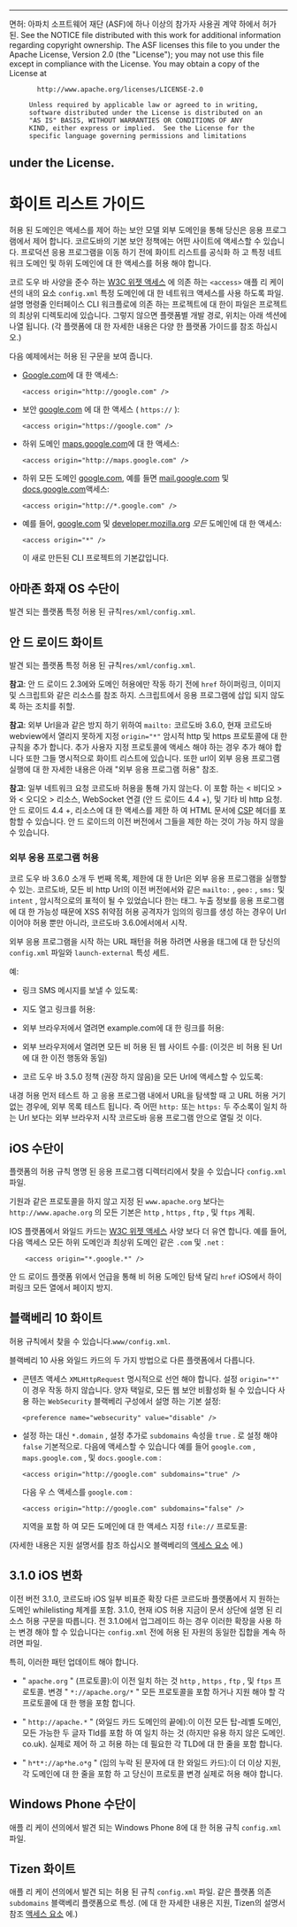 * * *

면허: 아파치 소프트웨어 재단 (ASF)에 하나 이상의 참가자 사용권 계약 하에서 허가 된. See the NOTICE file distributed with this work for additional information regarding copyright ownership. The ASF licenses this file to you under the Apache License, Version 2.0 (the "License"); you may not use this file except in compliance with the License. You may obtain a copy of the License at

           http://www.apache.org/licenses/LICENSE-2.0
    
         Unless required by applicable law or agreed to in writing,
         software distributed under the License is distributed on an
         "AS IS" BASIS, WITHOUT WARRANTIES OR CONDITIONS OF ANY
         KIND, either express or implied.  See the License for the
         specific language governing permissions and limitations
    

## under the License.

# 화이트 리스트 가이드

허용 된 도메인은 액세스를 제어 하는 보안 모델 외부 도메인을 통해 당신은 응용 프로그램에서 제어 합니다. 코르도바의 기본 보안 정책에는 어떤 사이트에 액세스할 수 있습니다. 프로덕션 응용 프로그램을 이동 하기 전에 화이트 리스트를 공식화 하 고 특정 네트워크 도메인 및 하위 도메인에 대 한 액세스를 허용 해야 합니다.

코르 도우 바 사양을 준수 하는 [W3C 위젯 액세스][1] 에 의존 하는 `<access>` 애플 리 케이 션의 내의 요소 `config.xml` 특정 도메인에 대 한 네트워크 액세스를 사용 하도록 파일. 설명 명령줄 인터페이스 CLI 워크플로에 의존 하는 프로젝트에 대 한이 파일은 프로젝트의 최상위 디렉토리에 있습니다. 그렇지 않으면 플랫폼별 개발 경로, 위치는 아래 섹션에 나열 됩니다. (각 플랫폼에 대 한 자세한 내용은 다양 한 플랫폼 가이드를 참조 하십시오.)

 [1]: http://www.w3.org/TR/widgets-access/

다음 예제에서는 허용 된 구문을 보여 줍니다.

*   [Google.com][2]에 대 한 액세스:
    
        <access origin="http://google.com" />
        

*   보안 [google.com][3] 에 대 한 액세스 ( `https://` ):
    
        <access origin="https://google.com" />
        

*   하위 도메인 [maps.google.com][4]에 대 한 액세스:
    
        <access origin="http://maps.google.com" />
        

*   하위 모든 도메인 [google.com][2], 예를 들면 [mail.google.com][5] 및 [docs.google.com][6]액세스:
    
        <access origin="http://*.google.com" />
        

*   예를 들어, [google.com][2] 및 [developer.mozilla.org][7] *모든* 도메인에 대 한 액세스:
    
        <access origin="*" />
        
    
    이 새로 만든된 CLI 프로젝트의 기본값입니다.

 [2]: http://google.com
 [3]: https://google.com
 [4]: http://maps.google.com
 [5]: http://mail.google.com
 [6]: http://docs.google.com
 [7]: http://developer.mozilla.org

## 아마존 화재 OS 수단이

발견 되는 플랫폼 특정 허용 된 규칙`res/xml/config.xml`.

## 안 드 로이드 화이트

발견 되는 플랫폼 특정 허용 된 규칙`res/xml/config.xml`.

**참고**: 안 드 로이드 2.3에와 도메인 허용에만 작동 하기 전에 `href` 하이퍼링크, 이미지 및 스크립트와 같은 리소스를 참조 하지. 스크립트에서 응용 프로그램에 삽입 되지 않도록 하는 조치를 취할.

**참고**: 외부 Url을과 같은 방지 하기 위하여 `mailto:` 코르도바 3.6.0, 현재 코르도바 webview에서 열리지 못하게 지정 `origin="*"` 암시적 http 및 https 프로토콜에 대 한 규칙을 추가 합니다. 추가 사용자 지정 프로토콜에 액세스 해야 하는 경우 추가 해야 합니다 또한 그들 명시적으로 화이트 리스트에 있습니다. 또한 url이 외부 응용 프로그램 실행에 대 한 자세한 내용은 아래 "외부 응용 프로그램 허용" 참조.

**참고**: 일부 네트워크 요청 코르도바 허용을 통해 가지 않는다. 이 포함 하는 < 비디오 >와 < 오디오 > 리소스, WebSocket 연결 (안 드 로이드 4.4 +), 및 기타 비 http 요청. 안 드 로이드 4.4 +, 리소스에 대 한 액세스를 제한 하 여 HTML 문서에 [CSP][8] 헤더를 포함할 수 있습니다. 안 드 로이드의 이전 버전에서 그들을 제한 하는 것이 가능 하지 않을 수 있습니다.

 [8]: https://developer.mozilla.org/en-US/docs/Web/Security/CSP/Introducing_Content_Security_Policy

### 외부 응용 프로그램 허용

코르 도우 바 3.6.0 소개 두 번째 목록, 제한에 대 한 Url은 외부 응용 프로그램을 실행할 수 있는. 코르도바, 모든 비 http Url의 이전 버전에서와 같은 `mailto:` , `geo:` , `sms:` 및 `intent` , 암시적으로의 표적이 될 수 있었습니다 한는 <a>태그.</a> 누출 정보를 응용 프로그램에 대 한 가능성 때문에 XSS 취약점 허용 공격자가 임의의 링크를 생성 하는 경우이 Url 이어야 허용 뿐만 아니라, 코르도바 3.6.0에서에서 시작.

외부 응용 프로그램을 시작 하는 URL 패턴을 허용 하려면 사용을 <access> 태그에 대 한 당신의 `config.xml` 파일와 `launch-external` 특성 세트.

예:

*   링크 SMS 메시지를 보낼 수 있도록:
    
    <access origin="sms:*" launch-external="yes" />

*   지도 열고 링크를 허용:
    
    <access origin="geo:*" launch-external="yes" />

*   외부 브라우저에서 열려면 example.com에 대 한 링크를 허용:
    
    <access origin="http://example.com/*" launch-external="yes" />

*   외부 브라우저에서 열려면 모든 비 허용 된 웹 사이트 수를: (이것은 비 허용 된 Url에 대 한 이전 행동와 동일)
    
    <access origin="http://*" launch-external="yes" /> <access origin="https://*" launch-external="yes" />

*   코르 도우 바 3.5.0 정책 (권장 하지 않음)을 모든 Url에 액세스할 수 있도록:
    
    <access origin="*" launch-external="yes" />

내경 허용 먼저 테스트 하 고 응용 프로그램 내에서 URL을 탐색할 때 고 URL 허용 거기 없는 경우에, 외부 목록 테스트 됩니다. 즉 어떤 `http:` 또는 `https:` 두 주소록이 일치 하는 Url 보다는 외부 브라우저 시작 코르도바 응용 프로그램 안으로 열릴 것 이다.

## iOS 수단이

플랫폼의 허용 규칙 명명 된 응용 프로그램 디렉터리에서 찾을 수 있습니다 `config.xml` 파일.

기원과 같은 프로토콜을 하지 않고 지정 된 `www.apache.org` 보다는 `http://www.apache.org` 의 모든 기본은 `http` , `https` , `ftp` , 및 `ftps` 계획.

IOS 플랫폼에서 와일드 카드는 [W3C 위젯 액세스][1] 사양 보다 더 유연 합니다. 예를 들어, 다음 액세스 모든 하위 도메인과 최상위 도메인 같은 `.com` 및 `.net` :

        <access origin="*.google.*" />
    

안 드 로이드 플랫폼 위에서 언급을 통해 비 허용 도메인 탐색 달리 `href` iOS에서 하이퍼링크 모든 열에서 페이지 방지.

## 블랙베리 10 화이트

허용 규칙에서 찾을 수 있습니다.`www/config.xml`.

블랙베리 10 사용 와일드 카드의 두 가지 방법으로 다른 플랫폼에서 다릅니다.

*   콘텐츠 액세스 `XMLHttpRequest` 명시적으로 선언 해야 합니다. 설정 `origin="*"` 이 경우 작동 하지 않습니다. 양자 택일로, 모든 웹 보안 비활성화 될 수 있습니다 사용 하는 `WebSecurity` 블랙베리 구성에서 설명 하는 기본 설정:
    
        <preference name="websecurity" value="disable" />
        

*   설정 하는 대신 `*.domain` , 설정 추가로 `subdomains` 속성을 `true` . 로 설정 해야 `false` 기본적으로. 다음에 액세스할 수 있습니다 예를 들어 `google.com` , `maps.google.com` , 및 `docs.google.com` :
    
        <access origin="http://google.com" subdomains="true" />
        
    
    다음 우 스 액세스를 `google.com` :
    
        <access origin="http://google.com" subdomains="false" />
        
    
    지역을 포함 하 여 모든 도메인에 대 한 액세스 지정 `file://` 프로토콜:
    
    <access origin="*" subdomains="true" />

(자세한 내용은 지원 설명서를 참조 하십시오 블랙베리의 [액세스 요소][9] 에.)

 [9]: https://developer.blackberry.com/html5/documentation/ww_developing/Access_element_834677_11.html

## 3.1.0 iOS 변화

이전 버전 3.1.0, 코르도바 iOS 일부 비표준 확장 다른 코르도바 플랫폼에서 지 원하는 도메인 whilelisting 체계를 포함. 3.1.0, 현재 iOS 허용 지금이 문서 상단에 설명 된 리소스 허용 구문을 따릅니다. 전 3.1.0에서 업그레이드 하는 경우 이러한 확장을 사용 하는 변경 해야 할 수 있습니다는 `config.xml` 전에 허용 된 자원의 동일한 집합을 계속 하려면 파일.

특히, 이러한 패턴 업데이트 해야 합니다.

*   " `apache.org` " (프로토콜):이 이전 일치 하는 것 `http` , `https` , `ftp` , 및 `ftps` 프로토콜. 변경 " `*://apache.org/*` " 모든 프로토콜을 포함 하거나 지원 해야 할 각 프로토콜에 대 한 행을 포함 합니다.

*   " `http://apache.*` " (와일드 카드 도메인의 끝에):이 이전 모든 탑-레벨 도메인, 모든 가능한 두 글자 Tld를 포함 하 여 일치 하는 것 (하지만 유용 하지 않은 도메인. co.uk). 실제로 제어 하 고 허용 하는 데 필요한 각 TLD에 대 한 줄을 포함 합니다.

*   " `h*t*://ap*he.o*g` " (임의 누락 된 문자에 대 한 와일드 카드):이 더 이상 지원, 각 도메인에 대 한 줄을 포함 하 고 당신이 프로토콜 변경 실제로 허용 해야 합니다.

## Windows Phone 수단이

애플 리 케이 션의에서 발견 되는 Windows Phone 8에 대 한 허용 규칙 `config.xml` 파일.

## Tizen 화이트

애플 리 케이 션의에서 발견 되는 허용 된 규칙 `config.xml` 파일. 같은 플랫폼 의존 `subdomains` 블랙베리 플랫폼으로 특성. (에 대 한 자세한 내용은 지원, Tizen의 설명서 참조 [액세스 요소][10] 에.)

 [10]: https://developer.tizen.org/help/index.jsp?topic=%2Forg.tizen.web.appprogramming%2Fhtml%2Fide_sdk_tools%2Fconfig_editor_w3celements.htm